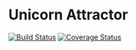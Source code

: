 # Unicorn Attractor
[![Build Status](https://travis-ci.com/dougd94/UnicornAttractor.svg?branch=master)](https://travis-ci.org/dougd94/UnicornAttractor)
[![Coverage Status](https://coveralls.io/repos/github/dougd94/UnicornAttractor/badge.svg?branch=master)](https://coveralls.io/github/dougd94/UnicornAttractor?branch=master)
